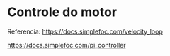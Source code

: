 # Controle do motor

Referencia: https://docs.simplefoc.com/velocity_loop 

https://docs.simplefoc.com/pi_controller